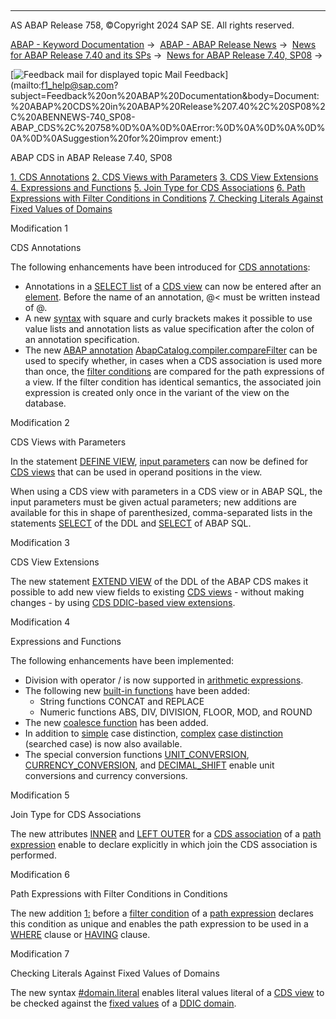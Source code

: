   

* * *

AS ABAP Release 758, ©Copyright 2024 SAP SE. All rights reserved.

[ABAP - Keyword Documentation](https://help.sap.com/doc/abapdocu_latest_index_htm/latest/en-US/abenabap.htm) →  [ABAP - ABAP Release News](https://help.sap.com/doc/abapdocu_latest_index_htm/latest/en-US/abennews.htm) →  [News for ABAP Release 7.40 and its SPs](https://help.sap.com/doc/abapdocu_latest_index_htm/latest/en-US/abennews-740.htm) →  [News for ABAP Release 7.40, SP08](https://help.sap.com/doc/abapdocu_latest_index_htm/latest/en-US/abennews-740_sp08.htm) → 

 [![](Mail.gif?object=Mail.gif "Feedback mail for displayed topic") Mail Feedback](mailto:f1_help@sap.com?subject=Feedback%20on%20ABAP%20Documentation&body=Document:%20ABAP%20CDS%20in%20ABAP%20Release%207.40%2C%20SP08%2C%20ABENNEWS-740_SP08-ABAP_CDS%2C%20758%0D%0A%0D%0AError:%0D%0A%0D%0A%0D%0A%0D%0ASuggestion%20for%20improv
ement:)

ABAP CDS in ABAP Release 7.40, SP08

[1\. CDS Annotations](#!ABAP_MODIFICATION_1@1@)
[2\. CDS Views with Parameters](#!ABAP_MODIFICATION_2@2@)
[3\. CDS View Extensions](#!ABAP_MODIFICATION_3@3@)
[4\. Expressions and Functions](#!ABAP_MODIFICATION_4@4@)
[5\. Join Type for CDS Associations](#!ABAP_MODIFICATION_5@5@)
[6\. Path Expressions with Filter Conditions in Conditions](#!ABAP_MODIFICATION_6@6@)
[7\. Checking Literals Against Fixed Values of Domains](#!ABAP_MODIFICATION_7@7@)

Modification 1   

CDS Annotations

The following enhancements have been introduced for [CDS annotations](https://help.sap.com/doc/abapdocu_latest_index_htm/latest/en-US/abencds_annotations.htm):

-   Annotations in a [SELECT list](https://help.sap.com/doc/abapdocu_latest_index_htm/latest/en-US/abencds_select_list_v1.htm) of a [CDS view](https://help.sap.com/doc/abapdocu_latest_index_htm/latest/en-US/abencds_view_glosry.htm "Glossary Entry") can now be entered after an [element](https://help.sap.com/doc/abapdocu_latest_index_htm/latest/en-US/abencds_select_list_entry_v1.htm). Before the name of an annotation, @< must be written instead of @.
-   A new [syntax](https://help.sap.com/doc/abapdocu_latest_index_htm/latest/en-US/abencds_annotations.htm) with square and curly brackets makes it possible to use value lists and annotation lists as value specification after the colon of an annotation specification.
-   The new [ABAP annotation](https://help.sap.com/doc/abapdocu_latest_index_htm/latest/en-US/abenabap_annotation_glosry.htm "Glossary Entry") [AbapCatalog.compiler.compareFilter](https://help.sap.com/doc/abapdocu_latest_index_htm/latest/en-US/abencds_view_anno_v1.htm) can be used to specify whether, in cases when a CDS association is used more than once, the [filter conditions](https://help.sap.com/doc/abapdocu_latest_index_htm/latest/en-US/abencds_path_expression_filter_v1.htm) are compared for the path expressions of a view. If the filter condition has identical semantics, the associated join expression is created only once in the variant of the view on the database.

Modification 2   

CDS Views with Parameters

In the statement [DEFINE VIEW](https://help.sap.com/doc/abapdocu_latest_index_htm/latest/en-US/abencds_define_view_v1.htm), [input parameters](https://help.sap.com/doc/abapdocu_latest_index_htm/latest/en-US/abencds_parameter_list_v1.htm) can now be defined for [CDS views](https://help.sap.com/doc/abapdocu_latest_index_htm/latest/en-US/abencds_view_glosry.htm "Glossary Entry") that can be used in operand positions in the view.

When using a CDS view with parameters in a CDS view or in ABAP SQL, the input parameters must be given actual parameters; new additions are available for this in shape of parenthesized, comma-separated lists in the statements [SELECT](https://help.sap.com/doc/abapdocu_latest_index_htm/latest/en-US/abencds_select_parameters_v1.htm) of the DDL and [SELECT](https://help.sap.com/doc/abapdocu_latest_index_htm/latest/en-US/abapselect_data_source.htm) of ABAP SQL.

Modification 3   

CDS View Extensions

The new statement [EXTEND VIEW](https://help.sap.com/doc/abapdocu_latest_index_htm/latest/en-US/abencds_extend_view.htm) of the DDL of the ABAP CDS makes it possible to add new view fields to existing [CDS views](https://help.sap.com/doc/abapdocu_latest_index_htm/latest/en-US/abencds_view_glosry.htm "Glossary Entry") - without making changes - by using [CDS DDIC-based view extensions](https://help.sap.com/doc/abapdocu_latest_index_htm/latest/en-US/abencds_view_extend_glosry.htm "Glossary Entry").

Modification 4   

Expressions and Functions

The following enhancements have been implemented:

-   Division with operator / is now supported in [arithmetic expressions](https://help.sap.com/doc/abapdocu_latest_index_htm/latest/en-US/abencds_arithmetic_expression_v1.htm).
-   The following new [built-in functions](https://help.sap.com/doc/abapdocu_latest_index_htm/latest/en-US/abencds_sql_functions_v1.htm) have been added:
    -   String functions CONCAT and REPLACE
    -   Numeric functions ABS, DIV, DIVISION, FLOOR, MOD, and ROUND
-   The new [coalesce function](https://help.sap.com/doc/abapdocu_latest_index_htm/latest/en-US/abencds_coalesce_expression_v1.htm) has been added.
-   In addition to [simple](https://help.sap.com/doc/abapdocu_latest_index_htm/latest/en-US/abencds_simple_case_expression_v1.htm) case distinction, [complex](https://help.sap.com/doc/abapdocu_latest_index_htm/latest/en-US/abencds_searched_case_expr_v1.htm) [case distinction](https://help.sap.com/doc/abapdocu_latest_index_htm/latest/en-US/abencds_case_expression_v1.htm) (searched case) is now also available.
-   The special conversion functions [UNIT\_CONVERSION](https://help.sap.com/doc/abapdocu_latest_index_htm/latest/en-US/abencds_conversion_functions_v1.htm), [CURRENCY\_CONVERSION](https://help.sap.com/doc/abapdocu_latest_index_htm/latest/en-US/abencds_conversion_functions_v1.htm), and [DECIMAL\_SHIFT](https://help.sap.com/doc/abapdocu_latest_index_htm/latest/en-US/abencds_conversion_functions_v1.htm) enable unit conversions and currency conversions.

Modification 5   

Join Type for CDS Associations

The new attributes [INNER](https://help.sap.com/doc/abapdocu_latest_index_htm/latest/en-US/abencds_path_expr_attr_v1.htm) and [LEFT OUTER](https://help.sap.com/doc/abapdocu_latest_index_htm/latest/en-US/abencds_path_expr_attr_v1.htm) for a [CDS association](https://help.sap.com/doc/abapdocu_latest_index_htm/latest/en-US/abencds_association_glosry.htm "Glossary Entry") of a [path expression](https://help.sap.com/doc/abapdocu_latest_index_htm/latest/en-US/abencds_path_expression_v1.htm) enable to declare explicitly in which join the CDS association is performed.

Modification 6   

Path Expressions with Filter Conditions in Conditions

The new addition [1:](https://help.sap.com/doc/abapdocu_latest_index_htm/latest/en-US/abencds_path_expr_attr_v1.htm) before a [filter condition](https://help.sap.com/doc/abapdocu_latest_index_htm/latest/en-US/abencds_path_expr_attr_v1.htm) of a [path expression](https://help.sap.com/doc/abapdocu_latest_index_htm/latest/en-US/abencds_path_expression_v1.htm) declares this condition as unique and enables the path expression to be used in a [WHERE](https://help.sap.com/doc/abapdocu_latest_index_htm/latest/en-US/abencds_where_clause_v1.htm) clause or [HAVING](https://help.sap.com/doc/abapdocu_latest_index_htm/latest/en-US/abencds_having_clause_v1.htm) clause.

Modification 7   

Checking Literals Against Fixed Values of Domains

The new syntax [#domain.literal](https://help.sap.com/doc/abapdocu_latest_index_htm/latest/en-US/abencds_literal_v1.htm) enables literal values literal of a [CDS view](https://help.sap.com/doc/abapdocu_latest_index_htm/latest/en-US/abencds_view_glosry.htm "Glossary Entry") to be checked against the [fixed values](https://help.sap.com/doc/abapdocu_latest_index_htm/latest/en-US/abenfixed_value_glosry.htm "Glossary Entry") of a [DDIC domain](https://help.sap.com/doc/abapdocu_latest_index_htm/latest/en-US/abendomain_glosry.htm "Glossary Entry").
